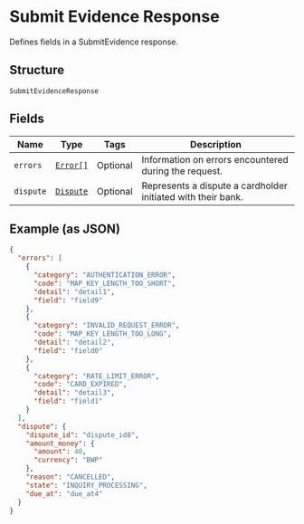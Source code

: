 
# Submit Evidence Response

Defines fields in a SubmitEvidence response.

## Structure

`SubmitEvidenceResponse`

## Fields

| Name | Type | Tags | Description |
|  --- | --- | --- | --- |
| `errors` | [`Error[]`](/doc/models/error.md) | Optional | Information on errors encountered during the request. |
| `dispute` | [`Dispute`](/doc/models/dispute.md) | Optional | Represents a dispute a cardholder initiated with their bank. |

## Example (as JSON)

```json
{
  "errors": [
    {
      "category": "AUTHENTICATION_ERROR",
      "code": "MAP_KEY_LENGTH_TOO_SHORT",
      "detail": "detail1",
      "field": "field9"
    },
    {
      "category": "INVALID_REQUEST_ERROR",
      "code": "MAP_KEY_LENGTH_TOO_LONG",
      "detail": "detail2",
      "field": "field0"
    },
    {
      "category": "RATE_LIMIT_ERROR",
      "code": "CARD_EXPIRED",
      "detail": "detail3",
      "field": "field1"
    }
  ],
  "dispute": {
    "dispute_id": "dispute_id8",
    "amount_money": {
      "amount": 40,
      "currency": "BWP"
    },
    "reason": "CANCELLED",
    "state": "INQUIRY_PROCESSING",
    "due_at": "due_at4"
  }
}
```

